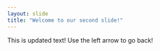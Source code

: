 ```yaml
---
layout: slide
title: "Welcome to our second slide!"
---
```

This is updated text!
Use the left arrow to go back!
